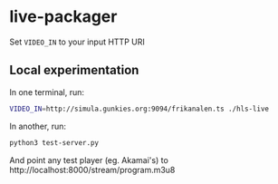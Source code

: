 # live-packager

Set ```VIDEO_IN``` to your input HTTP URI

## Local experimentation

In one terminal, run:

```sh
VIDEO_IN=http://simula.gunkies.org:9094/frikanalen.ts ./hls-live
```

In another, run:

```sh
python3 test-server.py 
```

And point any test player (eg. Akamai's) to http://localhost:8000/stream/program.m3u8
